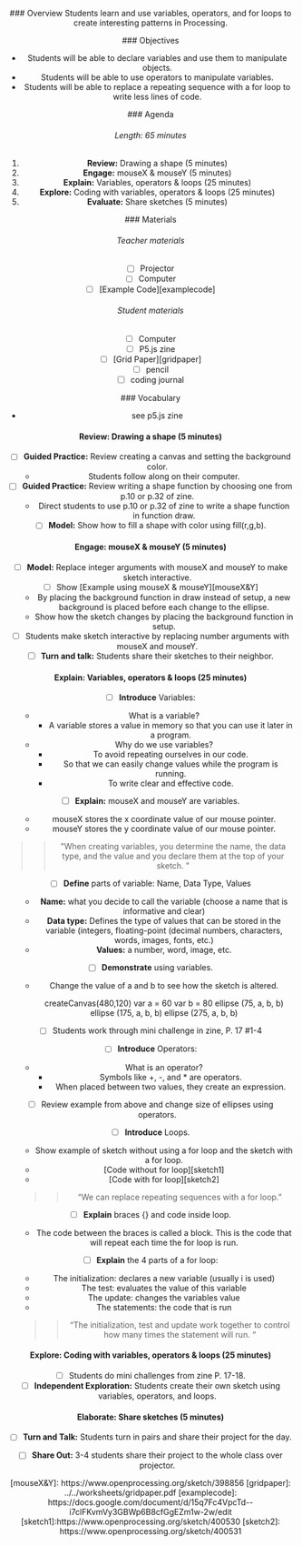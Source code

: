 <header title='Variables, Operators, and Loops' subtitle='Lesson 2'/>

<notable>

<iconp src='/icons/activity.png'>### Overview</iconp>
Students learn and use variables, operators, and for loops to create interesting patterns in Processing.

<iconp src='/icons/objectives.png'>### Objectives</iconp>
- Students will be able to declare variables and use them to manipulate objects.
- Students will be able to use operators to manipulate variables.
- Students will be able to replace a repeating sequence with a for loop to write less lines of code.

<iconp src='/icons/agenda.png'>### Agenda</iconp>
###### Length: 65 minutes
1. **Review:** Drawing a shape (5 minutes)
1. **Engage:** mouseX & mouseY (5 minutes)
1. **Explain:** Variables, operators & loops (25 minutes)
1. **Explore:** Coding with variables, operators & loops (25 minutes)
1. **Evaluate:** Share sketches (5 minutes)

<note>

<iconp src='/icons/materials.png'>### Materials</iconp>

###### Teacher materials
- [ ] Projector
- [ ] Computer
- [ ] [Example Code][examplecode]

###### Student materials
- [ ] Computer
- [ ] P5.js zine
- [ ] [Grid Paper][gridpaper]
- [ ] pencil
- [ ] coding journal

<iconp src='/icons/vocab.png'>### Vocabulary</iconp>

- see p5.js zine


</note>
<pagebreak/>

#### Review: Drawing a shape (5 minutes)
- [ ] **Guided Practice:** Review creating a canvas and setting the background color.
  - Students follow along on their computer.
- [ ] **Guided Practice:** Review writing a shape function by choosing one from p.10 or p.32 of zine.
  - Direct students to use p.10 or p.32 of zine to write a shape function in function draw.
- [ ] **Model:** Show how to fill a shape with color using fill(r,g,b).

#### Engage: mouseX & mouseY (5 minutes)
- [ ] **Model:** Replace integer arguments with mouseX and mouseY to make sketch interactive.
- [ ] Show [Example using mouseX & mouseY][mouseX&Y]
  - By placing the background function in draw instead of setup, a new background is placed before each change to the ellipse.
  - Show how the sketch changes by placing the background function in setup.
- [ ] Students make sketch interactive by replacing number arguments with mouseX and mouseY.
- [ ] **Turn and talk:** Students share their sketches to their neighbor.

#### Explain: Variables, operators & loops (25 minutes)
- [ ] **Introduce** Variables:
  - What is a variable?
    - A variable stores a value in memory so that you can use it later in a program.
  - Why do we use variables?
    - To avoid repeating ourselves in our code.
    - So that we can easily change values while the program is running.
    - To write clear and effective code.

- [ ] **Explain:** mouseX and mouseY are variables.
  - mouseX stores the x coordinate value of our mouse pointer.
  - mouseY stores the y coordinate value of our mouse pointer.

>>"When creating variables, you determine the name, the data type, and the value and you declare them at the top of your sketch. "

- [ ] **Define** parts of variable: Name, Data Type, Values
  - **Name:** what you decide to call the variable (choose a name that is informative and clear)
  - **Data type:** Defines the type of values that can be stored in the variable (integers, floating-point (decimal numbers, characters, words, images, fonts, etc.)
  - **Values:** a number, word, image, etc.

- [ ] **Demonstrate** using variables.
  - Change the value of a and b to see how the sketch is altered.

      createCanvas(480,120)
      var a = 60
      var b = 80
      ellipse (75, a, b, b)
      ellipse (175, a, b, b)
      ellipse (275, a, b, b)


- [ ] Students work through mini challenge in zine, P. 17  #1-4

- [ ] **Introduce** Operators:
  - What is an operator?
    - Symbols like +, -, and * are operators.
    - When placed between two values, they create an expression.
- [ ] Review example from above and change size of ellipses using operators.

- [ ] **Introduce** Loops.
  - Show example of sketch without using a for loop and the sketch with a for loop.
  - [Code without for loop][sketch1]
  - [Code with for loop][sketch2]

  >> “We can replace repeating sequences with a for loop.”

- [ ] **Explain** braces {} and code inside loop.
  - The code between the braces is called a block. This is the code that will repeat each time the for loop is run.

- [ ] **Explain** the 4 parts of a for loop:
  - The initialization: declares a new variable (usually i is used)
  - The test: evaluates the value of this variable
  - The update: changes the variables value
  - The statements: the code that is run  

  >>“The initialization, test and update work together to control how many times the statement will run. “

#### Explore: Coding with variables, operators & loops (25 minutes)
- [ ] Students do mini challenges from zine P. 17-18.
- [ ] **Independent Exploration:** Students create their own sketch using variables, operators, and loops.

#### Elaborate:  Share sketches (5 minutes)
- [ ] **Turn and Talk:** Students turn in pairs and share their project for the day.
- [ ] **Share Out:** 3-4 students share their project to the whole class over projector.



</notable>
[mouseX&Y]: https://www.openprocessing.org/sketch/398856
[gridpaper]: ../../worksheets/gridpaper.pdf
[examplecode]: https://docs.google.com/document/d/15q7Fc4VpcTd--i7clFKvmVy3GBWp6B8cfGgEZm1w-2w/edit
[sketch1]:https://www.openprocessing.org/sketch/400530
[sketch2]: https://www.openprocessing.org/sketch/400531
